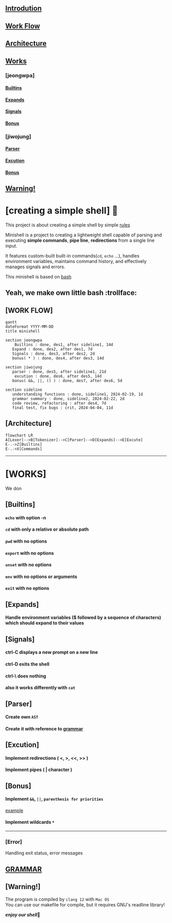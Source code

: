 ## [Introdution](#creating-a-simple-shell-shell)
## [Work Flow](#work-flow-1)
## [Architecture](#architecture-1)

## [Works](#works-1)

### [**jeongwpa**]
#### [Builtins](#builtins-1)
#### [Expands](#expands-1)
#### [Signals](#signals-1)
#### [Bonus](#bonus-2)

### [**jiwojung**]
#### [Parser](#parser-1)
#### [Excution](#excution-1)
#### [Bonus](#bonus-2)

## [Warning!](#warning-1)

# [creating a simple shell] :shell:

This project is about creating a simple shell by simple [rules](minishell.pdf)   

Minishell is a project to creating a lightweight shell capable of parsing and executing **simple commands**, **pipe line**, **redirections** from a single line input.   

It features custom-built built-in commands(`cd`, `echo` ...), handles environment variables, maintains command history, and effectively manages signals and errors.   

This minishell is based on [bash](https://opensource.apple.com/source/bash/bash-106/doc/bashref.html)   

Yeah, we make own little bash :trollface:
---

## [WORK FLOW]

```mermaid
gantt
dateFormat YYYY-MM-DD
title minishell

section jeongwpa
	Builtins : done, des1, after sideline1, 14d
   Expand : done, des2, after des1, 7d
   Signals : done, des3, after des2, 2d
   bonus( * ) : done, des4, after des3, 14d

section jiwojung
   parser : done, des5, after sideline1, 21d
	excution : done, des6, after des5, 14d
   bonus( &&, ||, () ) : done, des7, after des6, 5d

section sideline
   understanding functions : done, sideline1, 2024-02-19, 1d
   grammar summary : done, sideline2, 2024-02-22, 2d
   code review, refactoring : after des4, 7d
   final test, fix bugs : crit, 2024-04-04, 11d
```

## [Architecture]
```mermaid
flowchart LR
A[Lexer]-->B[Tokenizer]-->C[Parser]-->D[Expands]-->E[Excute]
E-.->Z[Builtins]
E-.->X[Commands]

```

---

# [WORKS]

We don

## [Builtins]

#### **`echo`** with option -n   

#### **`cd`** with only a relative or absolute path

#### **`pwd`** with no options

#### **`export`** with no options

#### **`unset`** with no options

#### **`env`** with no options or arguments

#### **`exit`** with no options

## [Expands]


#### Handle environment variables ($ followed by a sequence of characters) which should expand to their values   

## [Signals]

#### ctrl-C displays a new prompt on a new line   
#### ctrl-D exits the shell   
#### ctrl-\ does nothing   

#### also it works differently with **`cat`**

## [Parser]

#### Create own `AST`

#### Create it with reference to [grammar](#grammar)   

## [Excution]

#### Implement **redirections** ( <, >, <<, >> )

#### Implement **pipes** ( | character )

## [Bonus]

#### Implement `&&`, `||`, `parenthesis for priorities`   
[example](https://github.com/orgs/shelldivers/discussions/13)

#### Implement wildcards `*`    

---

### [Error]

Handling exit status, error messages   

## [GRAMMAR](grammar.md)

## [Warning!]

The program is compiled by `clang 12` with `Mac OS`   
You can use our makefile for compile, but it requires GNU's readline library!

***enjoy our shell***:troll:




